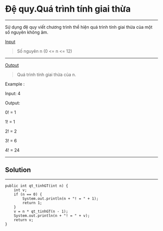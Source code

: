 # Đệ quy.Quá trình tính giai thừa 
---------------------
Sử dụng đệ quy viết chương trình thể hiện quá trình tính giai thừa của một số nguyên không âm.

[Input](https://en.wikipedia.org/wiki/Markdown)

> Số nguyên n (0 <= n <= 12)

----
[Output](https://en.wikipedia.org/wiki/Markdown)

>Quá trình tính giai thừa của n. 

Example :

Input:
4

Output:

 0! = 1

 1! = 1

 2! = 2

 3! = 6

 4! = 24

----
## Solution

----
	public int qt_tinhGT(int n) {
		int v;
		if (n == 0) {
			System.out.println(n + "! = " + 1);
			return 1;
		}
		v = n * qt_tinhGT(n - 1);
		System.out.println(n + "! = " + v);
		return v;
	}

